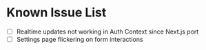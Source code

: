 # Known Issue List

- [ ] Realtime updates not working in Auth Context since Next.js port
- [ ] Settings page flickering on form interactions